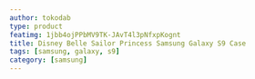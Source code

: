 ```yaml
---
author: tokodab
type: product
featimg: 1jbb4ojPPbMV9TK-JAvT4l3pNfxpKognt
title: Disney Belle Sailor Princess Samsung Galaxy S9 Case
tags: [samsung, galaxy, s9]
category: [samsung]
---
```

